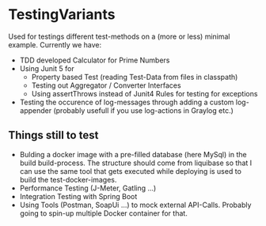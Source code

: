 # TestingVariants

Used for testings different test-methods on a (more or less) minimal example. Currently we have:

* TDD developed Calculator for Prime Numbers
* Using Junit 5 for 
  * Property based Test (reading Test-Data from files in classpath)
  * Testing out Aggregator / Converter Interfaces 
  * Using assertThrows instead of Junit4 Rules for testing for exceptions
* Testing the occurence of log-messages through adding a custom log-appender (probably usefull if you use log-actions in Graylog etc.) 

## Things still to test

* Bulding a docker image with a pre-filled database (here MySql) in the build build-process. The structure should come from liquibase so 
  that I can use the same tool that gets executed while deploying is used to build the test-docker-images.
* Performance Testing (J-Meter, Gatling ...) 
* Integration Testing with Spring Boot
* Using Tools (Postman, SoapUi ...) to mock external API-Calls. Probably going to spin-up multiple Docker container for that.


